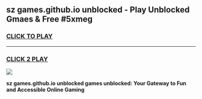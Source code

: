 
## sz games.github.io unblocked - Play Unblocked Gmaes & Free #5xmeg
<h3>
<a href="https://news.freeplayer.one?title=sz_games.github.io_unblocked&ref=27F">CLICK TO PLAY</a></h3>
<hr>

<h3>
<a href="https://news.freeplayer.one?title=sz_games.github.io_unblocked&ref=27F">CLICK 2 PLAY</a>
  
</h3>

<a href="https://news.freeplayer.one?title=sz_games.github.io_unblocked&ref=27F/"><img src="https://clearcache.store/games.png"></a>


**sz games.github.io unblocked games unblocked: Your Gateway to Fun and Accessible Online Gaming**
